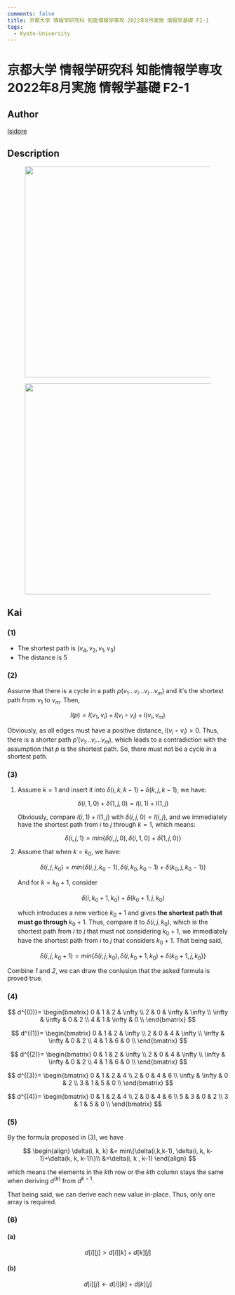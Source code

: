 ```yaml
---
comments: false
title: 京都大学 情報学研究科 知能情報学専攻 2022年8月実施 情報学基礎 F2-1
tags:
  - Kyoto-University
---
```

# 京都大学 情報学研究科 知能情報学専攻 2022年8月実施 情報学基礎 F2-1

## **Author**
[Isidore](https://github.com/heacsing)

## **Description**


<figure style="text-align:center;">
  <img src="https://s2.loli.net/2024/06/28/udKwDh7LaJgM6qs.png" width="480"/>
</figure>
<figure style="text-align:center;">
  <img src="https://s2.loli.net/2024/06/28/YXyKcf9bNxpU47Q.png" width="480"/>
</figure>

## **Kai**
### (1)

- The shortest path is $(v_4, v_2, v_1, v_3)$
- The distance is $5$

### (2)

Assume that there is a cycle in a path $p(v_1 ... v_i...v_i...v_m)$ and it's the shortest path from $v_1$ to $v_m$. Then,

$$
l(p) = l(v_1, v_i) + l(v_i \circ v_i) + l(v_i, v_m)
$$

Obviously, as all edges must have a positive distance, $l(v_i \circ v_i) > 0$. Thus, there is a shorter path $p'(v_1...v_i...v_m)$, which leads to a contradiction with the assumption that $p$ is the shortest path.
So, there must not be a cycle in a shortest path.

### (3)

1. Assume $k=1$ and insert it into $\delta(i, k, k-1)+\delta(k, j, k-1)$, we have:
    
    $$
    \delta(i, 1, 0)+\delta(1, j, 0) = l(i, 1)+l(1,j)
    $$
    
    Obviously, compare $l(i, 1) + l(1,j)$ with $\delta(i, j, 0) = l(i, j)$, and we immediately have the shortest path from $i$ to $j$ through $k=1$, which means:
    
    $$
    \delta(i, j, 1)=min\{\delta(i,j,0), \delta(i, 1, 0)+\delta(1, j, 0)\}
    $$

2. Assume that when $k=k_0$, we have: 
   
   $$
   \delta(i, j, k_0)=min\{\delta(i,j,k_0-1), \delta(i, k_0, k_0-1)+\delta(k_0, j, k_0-1)\}
   $$

   And for $k=k_0+1$, consider
   
   $$
   \delta(i, k_0+1, k_0)+\delta(k_0+1, j, k_0)
   $$

   which introduces a new vertice $k_0+1$ and gives **the shortest path that must go through** $k_0+1$. Thus, compare it to $\delta(i, j, k_0)$, which is the shortest path from $i$ to $j$ that must not considering $k_0+1$, we immediately have the shortest path from $i$ to $j$ that considers $k_0 + 1$. That being said,

   $$
   \delta(i,j,k_0+1)=min\{\delta(i,j,k_0), \delta(i, k_0+1, k_0)+\delta(k_0+1, j, k_0)\}
   $$

Combine *1* and *2*, we can draw the conlusion that the asked formula is proved true.

### (4)

$$
d^{(0)}=
\begin{bmatrix}
    0 & 1 & 2 & \infty \\
    2 & 0 & \infty & \infty \\
    \infty & \infty & 0 & 2 \\
    4 & 1 & \infty & 0 \\
\end{bmatrix}
$$

$$
d^{(1)}=
\begin{bmatrix}
    0 & 1 & 2 & \infty \\
    2 & 0 & 4 & \infty \\
    \infty & \infty & 0 & 2 \\
    4 & 1 & 6 & 0 \\
\end{bmatrix}
$$

$$
d^{(2)}=
\begin{bmatrix}
    0 & 1 & 2 & \infty \\
    2 & 0 & 4 & \infty \\
    \infty & \infty & 0 & 2 \\
    4 & 1 & 6 & 0 \\
\end{bmatrix}
$$

$$
d^{(3)}=
\begin{bmatrix}
    0 & 1 & 2 & 4 \\
    2 & 0 & 4 & 6 \\
    \infty & \infty & 0 & 2 \\
    3 & 1 & 5 & 0 \\
\end{bmatrix}
$$

$$
d^{(4)}=
\begin{bmatrix}
    0 & 1 & 2 & 4 \\
    2 & 0 & 4 & 6 \\
    5 & 3 & 0 & 2 \\
    3 & 1 & 5 & 0 \\
\end{bmatrix}
$$

### (5)

By the formula proposed in (3), we have

$$
\begin{align}
    \delta(i, k, k) &= min\{\delta(i,k,k-1), \delta(i, k, k-1)+\delta(k, k, k-1)\}\\
    &=\delta(i, k , k-1)
\end{align}
$$

which means the elements in the $k$th row or the $k$th column stays the same when deriving $d^{(k)}$ from $d^{k-1}$.

That being said, we can derive each new value in-place. Thus, only one array is required.

### (6)
#### (a)

$$
d[i][j] > d[i][k] + d[k][j]
$$

#### (b)

$$
d[i][j] \leftarrow d[i][k] + d[k][j]
$$

